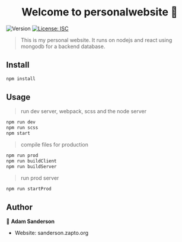 <h1 align="center">Welcome to personalwebsite 👋</h1>
<p>
  <img alt="Version" src="https://img.shields.io/badge/version-2.0.0-blue.svg?cacheSeconds=2592000" />
  <a href="#" target="_blank">
    <img alt="License: ISC" src="https://img.shields.io/badge/License-ISC-yellow.svg" />
  </a>
</p>

> This is my personal website. It runs on nodejs and react using mongodb for a backend database.

## Install

```sh
npm install
```

## Usage

> run dev server, webpack, scss and the node server

```sh
npm run dev
npm run scss
npm start
```

> compile files for production

```sh
npm run prod
npm run buildClient
npm run buildServer
```

> run prod server

```sh
npm run startProd
```

## Author

👤 **Adam Sanderson**

- Website: sanderson.zapto.org
